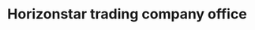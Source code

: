 ---
title: "Horizonstar trading company office"
url: /karachi/horizonstar-trading-company-office/
shop: shop
---